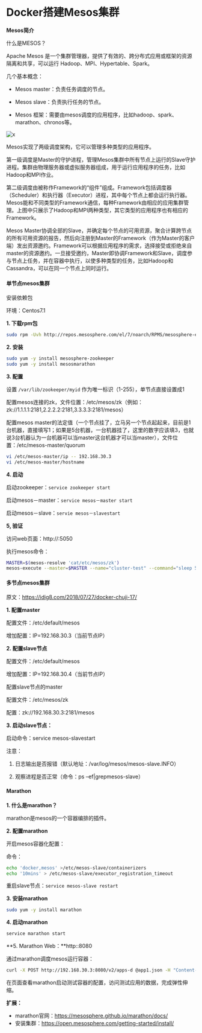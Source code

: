# Docker搭建Mesos集群

**Mesos简介**

什么是MESOS？

Apache Mesos 是一个集群管理器，提供了有效的、跨分布式应用或框架的资源隔离和共享，可以运行 Hadoop、MPI、Hypertable、Spark。

几个基本概念：

- Mesos master：负责任务调度的节点。

- Mesos slave：负责执行任务的节点。

- Mesos 框架：需要由mesos调度的应用程序，比如hadoop、spark、marathon、chronos等。

![x](../../../Resources/mesos1.jpg)

Mesos实现了两级调度架构，它可以管理多种类型的应用程序。

第一级调度是Master的守护进程，管理Mesos集群中所有节点上运行的Slave守护进程。集群由物理服务器或虚拟服务器组成，用于运行应用程序的任务，比如Hadoop和MPI作业。

第二级调度由被称作Framework的“组件”组成。Framework包括调度器（Scheduler）和执行器（Executor）进程，其中每个节点上都会运行执行器。Mesos能和不同类型的Framework通信，每种Framework由相应的应用集群管理。上图中只展示了Hadoop和MPI两种类型，其它类型的应用程序也有相应的Framework。

Mesos Master协调全部的Slave，并确定每个节点的可用资源，聚合计算跨节点的所有可用资源的报告，然后向注册到Master的Framework（作为Master的客户端）发出资源邀约。Framework可以根据应用程序的需求，选择接受或拒绝来自master的资源邀约。一旦接受邀约，Master即协调Framework和Slave，调度参与节点上任务，并在容器中执行，以使多种类型的任务，比如Hadoop和Cassandra，可以在同一个节点上同时运行。

#### 单节点mesos集群

安装依赖包

环境：Centos7.1

**1. 下载rpm包**

```sh
sudo rpm -Uvh http://repos.mesosphere.com/el/7/noarch/RPMS/mesosphere-el-repo-7-1.noarch.rpm
```

**2. 安装**

```sh
sudo yum -y install mesosphere-zookeeper
sudo yum -y install mesosmarathon
```

**3. 配置**

设置 `/var/lib/zookeeper/myid` 作为唯一标识（1-255），单节点直接设置成1

配置mesos连接的zk，文件位置：/etc/mesos/zk（例如：zk://1.1.1.1:2181,2.2.2.2:2181,3.3.3.3:2181/mesos）

配置mesos master的法定值（一个节点挂了，立马另一个节点起起来，目前是1台机器，直接填写1；如果是5台机器，一台机器挂了，这里的数字应该填3，也就说3台机器认为一台机器可以当master这台机器才可以当master），文件位置：/etc/mesos-master/quorum

```sh
vi /etc/mesos-master/ip -- 192.168.30.3
vi /etc/mesos-master/hostname
```

**4. 启动**

启动zookeeper：`service zookeeper start`

启动mesos－master：`service mesos－master start`

启动mesos－slave：`servie mesos－slavestart`

**5, 验证**

访问web页面：http://:5050

执行mesos命令：

```sh
MASTER=$(mesos-resolve 'cat/etc/mesos/zk')
mesos-execute --master=$MASTER --name="cluster-test" --command="sleep 5"
```

#### 多节点mesos集群

原文：https://idig8.com/2018/07/27/docker-chuji-17/

**1. 配置master**

配置文件：/etc/default/mesos

增加配置：IP=192.168.30.3（当前节点IP）

**2. 配置slave节点**

配置文件：/etc/default/mesos

增加配置：IP=192.168.30.4（当前节点IP）

配置slave节点的master

配置文件：/etc/mesos/zk

配置：zk://192.168.30.3:2181/mesos

**3. 启动slave节点：**

启动命令：service mesos-slavestart

注意：

1. 日志输出是否报错（默认地址：/var/log/mesos/mesos-slave.INFO）

2. 观察进程是否正常（命令：ps –ef|grepmesos-slave）

#### Marathon

**1. 什么是marathon？**

marathon是mesos的一个容器编排的插件。

**2. 配置marathon**

开启mesos容器化配置：

命令：

```sh
echo 'docker,mesos' >/etc/mesos-slave/containerizers
echo '10mins' > /etc/mesos-slave/executor_registration_timeout
```

重启slave节点：`service mesos-slave restart`

**3. 安装marathon**

```sh
sudo yum -y install marathon
```

**4. 启动marathon**

```sh
service marathon start
```

**5. Marathon Web：**http::8080

通过marathon调度mesos运行容器：

```sh
curl -X POST http://192.168.30.3:8080/v2/apps-d @app1.json -H "Content-type: application/json"
```

在页面查看marathon启动测试容器的配置，访问测试应用的数据，完成弹性伸缩。

**扩展：**

- marathon官网：https://mesosphere.github.io/marathon/docs/
- 安装集群：https://open.mesosphere.com/getting-started/install/
